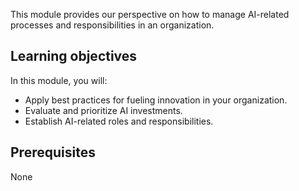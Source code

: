 This module provides our perspective on how to manage AI-related processes and responsibilities in an organization.

## Learning objectives

In this module, you will:

* Apply best practices for fueling innovation in your organization.
* Evaluate and prioritize AI investments.
* Establish AI-related roles and responsibilities.

## Prerequisites

None
